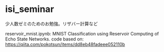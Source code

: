 # isi_seminar

少人数ゼミのためのお勉強。リザバー計算など

reservoir_mnist.ipynb: MNIST Classification using Reservoir Computing of Echo State Networks.
code based on: https://qiita.com/pokotsun/items/dd8eb48fadeee052110b
